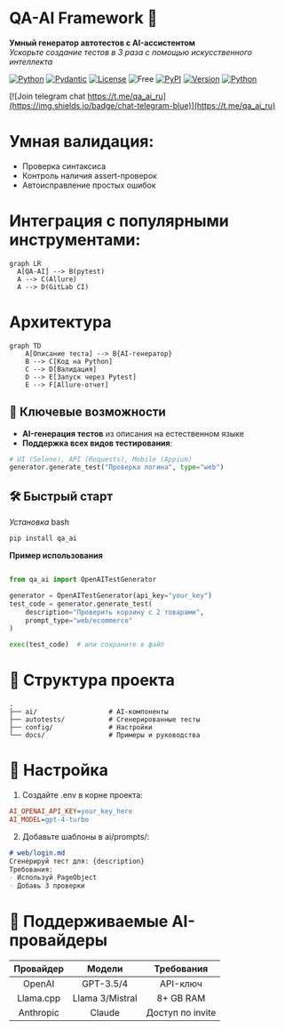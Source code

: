 # QA-AI Framework 🚀

**Умный генератор автотестов с AI-ассистентом**  
*Ускорьте создание тестов в 3 раза с помощью искусственного интеллекта*

[![Python](https://img.shields.io/badge/Python-3.10%2B-blue)](https://python.org)
[![Pydantic](https://img.shields.io/badge/Pydantic-v2-brightgreen)](https://pydantic.dev)
[![License](https://img.shields.io/badge/License-MIT-purple)](LICENSE)
![Free](https://img.shields.io/badge/free-open--source-green.svg)
[![PyPI](https://img.shields.io/badge/PyPI-package-blue?logo=pypi&logoColor=white)](https://pypi.org/project/qa-ai/)
[![Version](https://img.shields.io/pypi/v/your-package-name?color=orange)](https://pypi.org/project/qa-ai/)
[![Python](https://img.shields.io/pypi/pyversions/your-package-name)](https://pypi.org/project/qa-ai/)

[![Join telegram chat https://t.me/qa_ai_ru](https://img.shields.io/badge/chat-telegram-blue)](https://t.me/qa_ai_ru)

# Умная валидация:
 - Проверка синтаксиса
 - Контроль наличия assert-проверок
 - Автоисправление простых ошибок

# Интеграция с популярными инструментами:
```mermaid
graph LR
  A[QA-AI] --> B(pytest)
  A --> C(Allure)
  A --> D(GitLab CI)
```
# Архитектура
```mermaid
graph TD
    A[Описание теста] --> B{AI-генератор}
    B --> C[Код на Python]
    C --> D[Валидация]
    D --> E[Запуск через Pytest]
    E --> F[Allure-отчет]
```
## 🌟 Ключевые возможности

- **AI-генерация тестов** из описания на естественном языке
- **Поддержка всех видов тестирования**:
```python
# UI (Selene), API (Requests), Mobile (Appium)
generator.generate_test("Проверка логина", type="web")
```
## 🛠 Быстрый старт
*Установка*
bash
```bash
pip install qa_ai
```
**Пример использования**
```python

from qa_ai import OpenAITestGenerator

generator = OpenAITestGenerator(api_key="your_key")
test_code = generator.generate_test(
    description="Проверить корзину с 2 товарами",
    prompt_type="web/ecommerce"
)

exec(test_code)  # или сохраните в файл
```
# 📂 Структура проекта
```
.
├── ai/                  # AI-компоненты
├── autotests/           # Сгенерированные тесты
├── config/              # Настройки
└── docs/                # Примеры и руководства
```
# 🔧 Настройка
1. Создайте .env в корне проекта:

```ini
AI_OPENAI_API_KEY=your_key_here
AI_MODEL=gpt-4-turbo
```
2. Добавьте шаблоны в ai/prompts/:

```markdown
# web/login.md
Сгенерируй тест для: {description}
Требования:
- Используй PageObject
- Добавь 3 проверки
```
# 🤖 Поддерживаемые AI-провайдеры
| Провайдер |      Модели     |    Требования    |
|:---------:|:---------------:|:----------------:|
|   OpenAI  |    GPT-3.5/4    |     API-ключ     |
| Llama.cpp | Llama 3/Mistral |     8+ GB RAM    |
| Anthropic |      Claude     | Доступ по invite |

